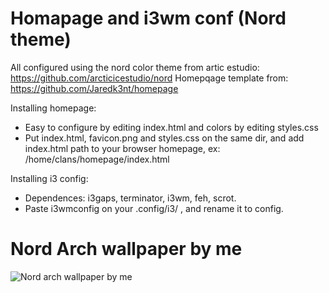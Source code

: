 # Homapage and i3wm conf (Nord theme)

All configured using the nord color theme from artic estudio: https://github.com/arcticicestudio/nord
Homepqage template from: https://github.com/Jaredk3nt/homepage

 Installing homepage:

* Easy to configure by editing index.html and colors by editing styles.css
* Put index.html, favicon.png and styles.css on the same dir, and add index.html path to your browser homepage, ex: /home/clans/homepage/index.html

 Installing i3 config:
 
* Dependences: i3gaps, terminator, i3wm, feh, scrot.
* Paste i3wmconfig on your .config/i3/ , and rename it to config.

# Nord Arch wallpaper by me
![Nord arch wallpaper by me](https://raw.githubusercontent.com/clans1/homapageandi3wmconf/master/i-run-arch-btw-wallpaper.png)


